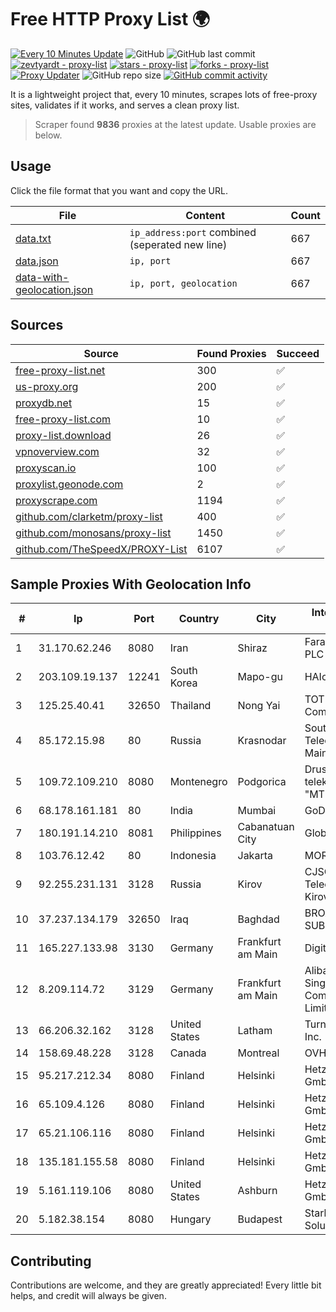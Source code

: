 
# Free HTTP Proxy List 🌍

[![Every 10 Minutes Update](https://github.com/mertguvencli/http-proxy-list/actions/workflows/main.yml/badge.svg?branch=main)](https://github.com/mertguvencli/http-proxy-list/actions/workflows/main.yml)
![GitHub](https://img.shields.io/github/license/mertguvencli/http-proxy-list)
![GitHub last commit](https://img.shields.io/github/last-commit/mertguvencli/http-proxy-list)
[![zevtyardt - proxy-list](https://img.shields.io/static/v1?label=zevtyardt&message=proxy-list&color=blue&logo=github)](https://github.com/zevtyardt/proxy-list "Go to GitHub repo")
[![stars - proxy-list](https://img.shields.io/github/stars/zevtyardt/proxy-list?style=social)](https://github.com/zevtyardt/proxy-list)
[![forks - proxy-list](https://img.shields.io/github/forks/zevtyardt/proxy-list?style=social)](https://github.com/zevtyardt/proxy-list)
[![Proxy Updater](https://github.com/zevtyardt/proxy-list/workflows/Proxy%20Updater/badge.svg)](https://github.com/zevtyardt/proxy-list/actions?query=workflow:"Proxy+Updater")
![GitHub repo size](https://img.shields.io/github/repo-size/zevtyardt/proxy-list)
[![GitHub commit activity](https://img.shields.io/github/commit-activity/m/zevtyardt/proxy-list?logo=commits)](https://github.com/zevtyardt/proxy-list/commits/main)

It is a lightweight project that, every 10 minutes, scrapes lots of free-proxy sites, validates if it works, and serves a clean proxy list.

> Scraper found **9836** proxies at the latest update. Usable proxies are below.

## Usage

Click the file format that you want and copy the URL.

|File|Content|Count|
|----|-------|-----|
|[data.txt](https://raw.githubusercontent.com/mertguvencli/http-proxy-list/main/proxy-list/data.txt)|`ip_address:port` combined (seperated new line)|667|
|[data.json](https://raw.githubusercontent.com/mertguvencli/http-proxy-list/main/proxy-list/data.json)|`ip, port`|667|
|[data-with-geolocation.json](https://raw.githubusercontent.com/mertguvencli/http-proxy-list/main/proxy-list/data-with-geolocation.json)|`ip, port, geolocation`|667|

## Sources

|Source|Found Proxies|Succeed|
|------|-------------|-------|
|[free-proxy-list.net](https://free-proxy-list.net)|300|✅|
|[us-proxy.org](https://www.us-proxy.org)|200|✅|
|[proxydb.net](http://proxydb.net)|15|✅|
|[free-proxy-list.com](https://free-proxy-list.com/?page=&port=&type%5B%5D=http&type%5B%5D=https&up_time=0&search=Search)|10|✅|
|[proxy-list.download](https://www.proxy-list.download/HTTP)|26|✅|
|[vpnoverview.com](https://vpnoverview.com/privacy/anonymous-browsing/free-proxy-servers)|32|✅|
|[proxyscan.io](https://www.proxyscan.io)|100|✅|
|[proxylist.geonode.com](https://proxylist.geonode.com/api/proxy-list?limit=300&page=1&sort_by=lastChecked&sort_type=desc&protocols=http,https)|2|✅|
|[proxyscrape.com](https://api.proxyscrape.com/v2/?request=displayproxies&protocol=http&timeout=10000&country=all&ssl=all&anonymity=all)|1194|✅|
|[github.com/clarketm/proxy-list](https://raw.githubusercontent.com/clarketm/proxy-list/master/proxy-list-raw.txt)|400|✅|
|[github.com/monosans/proxy-list](https://raw.githubusercontent.com/monosans/proxy-list/main/proxies/http.txt)|1450|✅|
|[github.com/TheSpeedX/PROXY-List](https://raw.githubusercontent.com/TheSpeedX/PROXY-List/master/http.txt)|6107|✅|


## Sample Proxies With Geolocation Info

|#|Ip|Port|Country|City|Internet Service Provider|
|-|--|----|-------|----|-------------------------|
|1|31.170.62.246|8080|Iran|Shiraz|Farahoosh Dena PLC|
|2|203.109.19.137|12241|South Korea|Mapo-gu|HAIonNet|
|3|125.25.40.41|32650|Thailand|Nong Yai|TOT Public Company Limited|
|4|85.172.15.98|80|Russia|Krasnodar|Southen Telecommunication Maintainer|
|5|109.72.109.210|8080|Montenegro|Podgorica|Drustvo za telekomunikacije "MTEL" DOO|
|6|68.178.161.181|80|India|Mumbai|GoDaddy.com, LLC|
|7|180.191.14.210|8081|Philippines|Cabanatuan City|Globe Telecom|
|8|103.76.12.42|80|Indonesia|Jakarta|MORATELINDO|
|9|92.255.231.131|3128|Russia|Kirov|CJSC "ER-Telecom Holding" Kirov branch|
|10|37.237.134.179|32650|Iraq|Baghdad|BROADBAND-SUBSCRIBERS|
|11|165.227.133.98|3130|Germany|Frankfurt am Main|DigitalOcean, LLC|
|12|8.209.114.72|3129|Germany|Frankfurt am Main|Alibaba.com Singapore E-Commerce Private Limited|
|13|66.206.32.162|3128|United States|Latham|Turnkey Internet Inc.|
|14|158.69.48.228|3128|Canada|Montreal|OVH SAS|
|15|95.217.212.34|8080|Finland|Helsinki|Hetzner Online GmbH|
|16|65.109.4.126|8080|Finland|Helsinki|Hetzner Online GmbH|
|17|65.21.106.116|8080|Finland|Helsinki|Hetzner Online GmbH|
|18|135.181.155.58|8080|Finland|Helsinki|Hetzner Online GmbH|
|19|5.161.119.106|8080|United States|Ashburn|Hetzner Online GmbH|
|20|5.182.38.154|8080|Hungary|Budapest|Stark Industries Solutions LTD|



## Contributing

Contributions are welcome, and they are greatly appreciated! Every
little bit helps, and credit will always be given.

